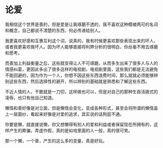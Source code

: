 # 论爱

我相信这个世界是善的，但是爱是让我琢磨不透的，我不喜欢这种模棱两可的名词和概念，自己都说不清楚的东西，何必传递给别人。

我更喜欢好感和互惠互利这个词，说真的，我有时候更喜欢那些表现出来的坏人，或者我更喜欢做坏人。因为坏人能够直接将利弊分析的很明白，你丝毫不用去琢磨和思考。

而善加上利益衡量之后，这些就变得让人不可琢磨，从而多生出来了很多人与人的情感纠葛，更因此多出了很多这样的电视剧，电视剧里面，这些我们都是无法避免不能回避的，因为作为一个人，你想不因这些东西浪费时间，那么就就必须能够辨别这些东西，然后选择性的避开，所以辨别的基础就是熟悉和了解这些东西。

不近人情的人，干脆就是一刀切，这样做也可以，但是对自己的那种生吞活拨式的凌辱，也只有他自己知道。

懒惰和善好像是对立面，但是懒惰会变化，变成各种形式，甚至会将所谓的懒惰盖上一层面纱，看起来好像是对爱的追求，其实说的话狗屁不通。

你要是懒，就直接说懒，你又想懒得有别人的爱和利益或者保留现在所拥有的，这样产生的欺骗，弄虚作假，真的是如戏里面的人一般，真的很可笑。

那一个懒，一个善，产生的这么多的变量，真是好玩。


